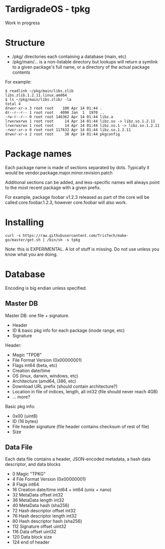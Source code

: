 # TardigradeOS - tpkg

Work in progress

# Structure

* /pkg/ directories each containing a database (main, etc)
 * /pkg/main/... is a non-listable directory but lookups will return a symlink to a given package's full name, or a directory of the actual package contents

For example:

	$ readlink ~/pkg/main/libs.zlib
	libs.zlib.1.2.11.linux.amd64
	$ ls ~/pkg/main/libs.zlib/ -la
	total 4
	drwxr-xr-x 3 root root    100 Apr 14 01:44 .
	dr--r--r-- 1 root root   4096 Jan  1  1970 ..
	-rw-r--r-- 0 root root 146362 Apr 14 01:44 libz.a
	lrwxrwxrwx 1 root root     14 Apr 14 01:44 libz.so -> libz.so.1.2.11
	lrwxrwxrwx 1 root root     14 Apr 14 01:44 libz.so.1 -> libz.so.1.2.11
	-rwxr-xr-x 0 root root 117632 Apr 14 01:44 libz.so.1.2.11
	drwxr-xr-x 2 root root     30 Apr 14 01:44 pkgconfig

# Package names

Each package name is made of sections separated by dots. Typically it would be vendor.package.major.minor.revision.patch

Additional sections can be added, and less-specific names will always point to the most recent package with a given prefix.

For example, package foobar v1.2.3 released as part of the core will be called core.foobar.1.2.3, however core.foobar will also work.

# Installing

	curl -s https://raw.githubusercontent.com/TrisTech/make-go/master/get.sh | /bin/sh -s tpkg

Note: this is EXPERIMENTAL. A lot of stuff is missing. Do not use unless you know what you are doing.

# Database

Encoding is big endian unless specified.

## Master DB

Master DB: one file + signature.

* Header
* ID & basic pkg info for each package (inode range, etc)
* Signature

Header:

* Magic "TPDB"
* File Format Version (0x00000001)
* Flags int64 (beta, etc)
* Creation date/time
* OS (linux, darwin, windows, etc)
* Architecture (amd64, i386, etc)
* Download URL prefix (should contain architecture?)
* Location in file of indices, length, all int32 (file should never reach 4GB)
* ... more?

Basic pkg info:

* 0x00 (uint8)
* ID (16 bytes)
* File header signature (file header contains checksum of rest of file)
* Size

## Data File

Each data file contains a header, JSON-encoded metadata, a hash data descriptor, and data blocks

* 0 Magic "TPKG"
* 4 File Format Version (0x00000001)
* 8 Flags int64
* 16 Creation date/time int64 + int64 (unix + nano)
* 32 MetaData offset int32
* 36 MetaData length int32
* 40 MetaData hash (sha256)
* 72 Hash descriptor offset int32
* 76 Hash descriptor length int32
* 80 Hash descriptor hash (sha256)
* 112 Signature offset uint32
* 116 Data offset uint32
* 120 Data block size
* 124 end of header

